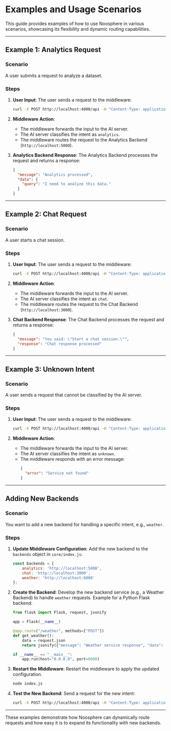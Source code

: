 # Examples and Usage Scenarios

This guide provides examples of how to use Noosphere in various scenarios, showcasing its flexibility and dynamic routing capabilities.

---

## Example 1: Analytics Request

### Scenario
A user submits a request to analyze a dataset.

### Steps
1. **User Input**:
   The user sends a request to the middleware:
   ```bash
   curl -X POST http://localhost:4000/api -H "Content-Type: application/json" -d '{"userInput": "I need to analyze this data."}'
   ```

2. **Middleware Action**:
   - The middleware forwards the input to the AI server.
   - The AI server classifies the intent as `analytics`.
   - The middleware routes the request to the Analytics Backend (`http://localhost:5000`).

3. **Analytics Backend Response**:
   The Analytics Backend processes the request and returns a response:
   ```json
   {
     "message": "Analytics processed",
     "data": {
       "query": "I need to analyze this data."
     }
   }
   ```

---

## Example 2: Chat Request

### Scenario
A user starts a chat session.

### Steps
1. **User Input**:
   The user sends a request to the middleware:
   ```bash
   curl -X POST http://localhost:4000/api -H "Content-Type: application/json" -d '{"userInput": "Start a chat session."}'
   ```

2. **Middleware Action**:
   - The middleware forwards the input to the AI server.
   - The AI server classifies the intent as `chat`.
   - The middleware routes the request to the Chat Backend (`http://localhost:3000`).

3. **Chat Backend Response**:
   The Chat Backend processes the request and returns a response:
   ```json
   {
     "message": "You said: \"Start a chat session.\"",
     "response": "Chat response processed"
   }
   ```

---

## Example 3: Unknown Intent

### Scenario
A user sends a request that cannot be classified by the AI server.

### Steps
1. **User Input**:
   The user sends a request to the middleware:
   ```bash
   curl -X POST http://localhost:4000/api -H "Content-Type: application/json" -d '{"userInput": "What is the weather today?"}'
   ```

2. **Middleware Action**:
   - The middleware forwards the input to the AI server.
   - The AI server classifies the intent as `unknown`.
   - The middleware responds with an error message:
     ```json
     {
       "error": "Service not found"
     }
     ```

---

## Adding New Backends

### Scenario
You want to add a new backend for handling a specific intent, e.g., `weather`.

### Steps
1. **Update Middleware Configuration**:
   Add the new backend to the `backends` object in `core/index.js`:
   ```javascript
   const backends = {
       analytics: 'http://localhost:5000',
       chat: 'http://localhost:3000',
       weather: 'http://localhost:6000'
   };
   ```

2. **Create the Backend**:
   Develop the new backend service (e.g., a Weather Backend) to handle `weather` requests.
   Example for a Python Flask backend:
   ```python
   from flask import Flask, request, jsonify

   app = Flask(__name__)

   @app.route("/weather", methods=["POST"])
   def get_weather():
       data = request.json
       return jsonify({"message": "Weather service response", "data": data})

   if __name__ == "__main__":
       app.run(host="0.0.0.0", port=6000)
   ```

3. **Restart the Middleware**:
   Restart the middleware to apply the updated configuration.
   ```bash
   node index.js
   ```

4. **Test the New Backend**:
   Send a request for the new intent:
   ```bash
   curl -X POST http://localhost:4000/api -H "Content-Type: application/json" -d '{"userInput": "Tell me the weather."}'
   ```

---

These examples demonstrate how Noosphere can dynamically route requests and how easy it is to expand its functionality with new backends.

